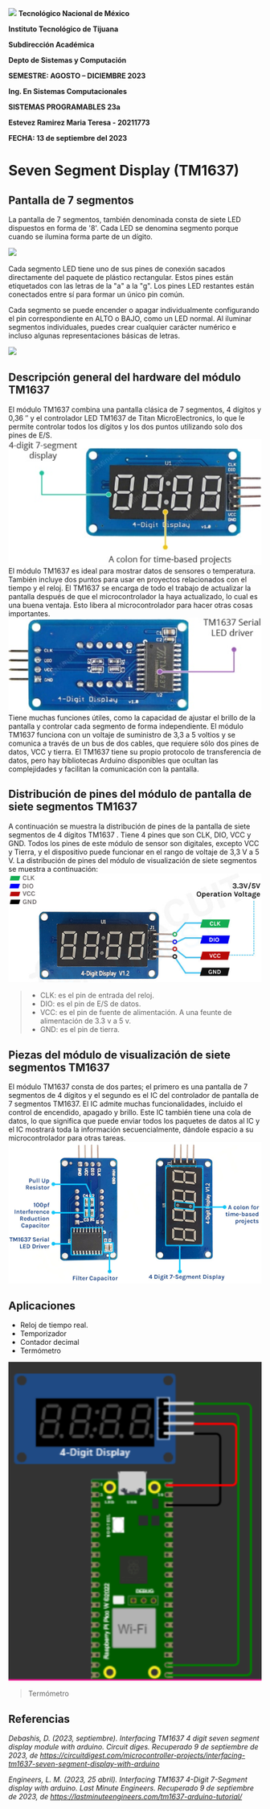 ![](https://www.tijuana.tecnm.mx/wp-content/uploads/2022/11/Banderin-TECNM-ITT-2022-ver-Final-scaled-e1668192523487-1568x948.jpg)
**Tecnológico Nacional de México**

**Instituto Tecnológico de Tijuana**

**Subdirección Académica**

**Depto de Sistemas y Computación**

**SEMESTRE: AGOSTO – DICIEMBRE 2023**

**Ing. En Sistemas Computacionales**

**SISTEMAS PROGRAMABLES 23a**

**Estevez Ramirez Maria Teresa - 20211773**

**FECHA: 13 de septiembre del 2023**

# Seven Segment Display (TM1637)
## Pantalla de 7 segmentos
La pantalla de 7 segmentos, también denominada consta de siete LED dispuestos en forma de '8'. Cada LED se denomina segmento porque cuando se ilumina forma parte de un dígito.

![](https://lastminuteengineers.b-cdn.net/wp-content/uploads/arduino/7-Segment-Internal-LED-Formation.png)

Cada segmento LED tiene uno de sus pines de conexión sacados directamente del paquete de plástico rectangular. Estos pines están etiquetados con las letras de la "a" a la "g". Los pines LED restantes están conectados entre sí para formar un único pin común.</h2>

Cada segmento se puede encender o apagar individualmente configurando el pin correspondiente en ALTO o BAJO, como un LED normal. Al iluminar segmentos individuales, puedes crear cualquier carácter numérico e incluso algunas representaciones básicas de letras.

![](https://lastminuteengineers.b-cdn.net/wp-content/uploads/arduino/7-Segment-Character-Generation.png)

## Descripción general del hardware del módulo TM1637
El módulo TM1637 combina una pantalla clásica de 7 segmentos, 4 dígitos y 0,36 ″ y el controlador LED TM1637 de Titan MicroElectronics, lo que le permite controlar todos los dígitos y los dos puntos utilizando solo dos pines de E/S.
![](FOTO1.PNG)
El módulo TM1637 es ideal para mostrar datos de sensores o temperatura. También incluye dos puntos para usar en proyectos relacionados con el tiempo y el reloj.
El TM1637 se encarga de todo el trabajo de actualizar la pantalla después de que el microcontrolador la haya actualizado, lo cual es una buena ventaja. Esto libera al microcontrolador para hacer otras cosas importantes.
![](FOTO2.PNG)
Tiene muchas funciones útiles, como la capacidad de ajustar el brillo de la pantalla y controlar cada segmento de forma independiente.
El módulo TM1637 funciona con un voltaje de suministro de 3,3 a 5 voltios y se comunica a través de un bus de dos cables, que requiere sólo dos pines de datos, VCC y tierra. El TM1637 tiene su propio protocolo de transferencia de datos, pero hay bibliotecas Arduino disponibles que ocultan las complejidades y facilitan la comunicación con la pantalla.

## Distribución de pines del módulo de pantalla de siete segmentos TM1637
A continuación se muestra la distribución de pines de la pantalla de siete segmentos de 4 dígitos TM1637 . Tiene 4 pines que son CLK, DIO, VCC y GND. Todos los pines de este módulo de sensor son digitales, excepto VCC y Tierra, y el dispositivo puede funcionar en el rango de voltaje de 3,3 V a 5 V. La distribución de pines del módulo de visualización de siete segmentos se muestra a continuación:
![](FOTO3.PNG)
> * CLK: es el pin de entrada del reloj.
> * DIO: es el pin de E/S de datos.
> * VCC: es el pin de fuente de alimentación. A una feunte de alimentación de 3.3 v a 5 v.
> * GND: es el pin de tierra.

## Piezas del módulo de visualización de siete segmentos TM1637
El módulo TM1637 consta de dos partes; el primero es una pantalla de 7 segmentos de 4 dígitos y el segundo es el IC del controlador de pantalla de 7 segmentos TM1637. El IC admite muchas funcionalidades, incluido el control de encendido, apagado y brillo. Este IC también tiene una cola de datos, lo que significa que puede enviar todos los paquetes de datos al IC y el IC mostrará toda la información secuencialmente, dándole espacio a su microcontrolador para otras tareas.
![](FOTO4.PNG)

## Aplicaciones
* Reloj de tiempo real.
* Temporizador
* Contador decimal
* Termómetro
  
![](FOTO5.PNG)
> Termómetro

## Referencias
_Debashis, D. (2023, septiembre). Interfacing TM1637 4 digit seven segment display module with arduino. Circuit diges. Recuperado 9 de septiembre de 2023, de https://circuitdigest.com/microcontroller-projects/interfacing-tm1637-seven-segment-display-with-arduino_

_Engineers, L. M. (2023, 25 abril). Interfacing TM1637 4-Digit 7-Segment display with arduino. Last Minute Engineers. Recuperado 9 de septiembre de 2023, de https://lastminuteengineers.com/tm1637-arduino-tutorial/_
